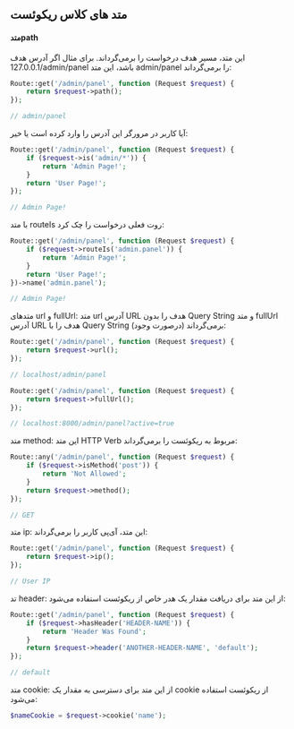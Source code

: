 
## متد های کلاس ریکوئست 
#### متدpath

این متد، مسیر هدف درخواست را برمی‌گرداند. برای مثال اگر آدرس هدف 127.0.0.1/admin/panel باشد، این متد admin/panel را بر‌می‌گرداند:

```php
Route::get('/admin/panel', function (Request $request) {
    return $request->path();
});

// admin/panel
```
آیا کاربر در مرورگر این آدرس را وارد کرده است یا خیر:
```php
Route::get('/admin/panel', function (Request $request) {
    if ($request->is('admin/*')) {
        return 'Admin Page!';
    }
    return 'User Page!';
});

// Admin Page!
```

با متد routeIs روت فعلی درخواست را چک کرد:
```php
Route::get('/admin/panel', function (Request $request) {
    if ($request->routeIs('admin.panel')) {
        return 'Admin Page!';
    }
    return 'User Page!';
})->name('admin.panel');

// Admin Page!
```

متدهای url و fullUrl: متد url آدرس URL هدف را بدون Query String و متد fullUrl آدرس URL هدف را با Query String (درصورت وجود) برمی‌گرداند:

```php
Route::get('/admin/panel', function (Request $request) {
    return $request->url();
});

// localhost/admin/panel

Route::get('/admin/panel', function (Request $request) {
    return $request->fullUrl();
});

// localhost:8000/admin/panel?active=true
```


متد method: این متد HTTP Verb مربوط به ریکوئست را برمی‌گرداند:

```php
Route::any('/admin/panel', function (Request $request) {
    if ($request->isMethod('post')) {
        return 'Not Allowed';
    }
    return $request->method();
});

// GET
```

متد ip: این متد، آی‌پی کاربر را برمی‌گرداند:
```php
Route::get('/admin/panel', function (Request $request) {
    return $request->ip();
});

// User IP
```

تد header: از این متد برای دریافت مقدار یک هدر خاص از ریکوئست استفاده می‌شود:
```php
Route::get('/admin/panel', function (Request $request) {
    if ($request->hasHeader('HEADER-NAME')) {
        return 'Header Was Found';
    }
    return $request->header('ANOTHER-HEADER-NAME', 'default');
});

// default
```

متد cookie: از این متد برای دسترسی به مقدار یک cookie از ریکوئست استفاده می‌شود:
```php
$nameCookie = $request->cookie('name');
```

